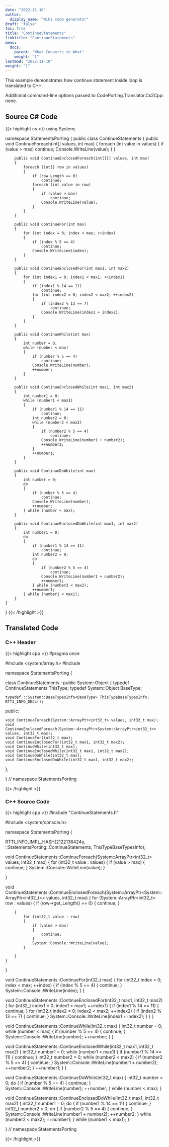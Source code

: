 ```yaml
---
date: "2022-11-10"
author:
  display_name: "Wiki code generator"
draft: "false"
toc: true
title: "ContinueStatements"
linktitle: "ContinueStatements"
menu:
  docs:
    parent: "What Converts to What"
    weight: "1"
lastmod: "2022-11-10"
weight: "1"
---
```


This example demonstrates how continue statement inside loop is translated to C++.

Additional command-line options passed to CodePorting.Translator.Cs2Cpp: none.

## Source C# Code ##

{{< highlight cs >}}
using System;

namespace StatementsPorting
{
    public class ContinueStatements
    {
        public void ContinueForeach(int[] values, int max)
        {
            foreach (int value in values)
            {
                if (value > max)
                    continue;
                Console.WriteLine(value);
            }
        }

        public void ContinueEnclosedForeach(int[][] values, int max)
        {
            foreach (int[] row in values)
            {
                if (row.Length == 0)
                    continue;
                foreach (int value in row)
                {
                    if (value > max)
                        continue;
                    Console.WriteLine(value);
                }
            }
        }

        public void ContinueFor(int max)
        {
            for (int index = 0; index < max; ++index)
            {
                if (index % 5 == 4)
                    continue;
                Console.WriteLine(index);
            }
        }

        public void ContinueEnclosedFor(int max1, int max2)
        {
            for (int index1 = 0; index1 < max1; ++index1)
            {
                if (index1 % 14 == 11)
                    continue;
                for (int index2 = 0; index2 < max2; ++index2)
                {
                    if (index2 % 13 == 7)
                        continue;
                    Console.WriteLine(index1 + index2);
                }
            }
        }

        public void ContinueWhile(int max)
        {
            int number = 0;
            while (number < max)
            {
                if (number % 5 == 4)
                    continue;
                Console.WriteLine(number);
                ++number;
            }
        }

        public void ContinueEnclosedWhile(int max1, int max2)
        {
            int number1 = 0;
            while (number1 < max1)
            {
                if (number1 % 14 == 11)
                    continue;
                int number2 = 0;
                while (number2 < max2)
                {
                    if (number2 % 5 == 4)
                        continue;
                    Console.WriteLine(number1 + number2);
                    ++number2;
                }
                ++number1;
            }
        }

        public void ContinueDoWhile(int max)
        {
            int number = 0;
            do
            {
                if (number % 5 == 4)
                    continue;
                Console.WriteLine(number);
                ++number;
            } while (number < max);
        }

        public void ContinueEnclosedDoWhile(int max1, int max2)
        {
            int number1 = 0;
            do
            {
                if (number1 % 14 == 11)
                    continue;
                int number2 = 0;
                do
                {
                    if (number2 % 5 == 4)
                        continue;
                    Console.WriteLine(number1 + number2);
                    ++number2;
                } while (number2 < max2);
                ++number1;
            } while (number1 < max1);
        }
    }
}
{{< /highlight >}}

## Translated Code ##

### C++ Header ###

{{< highlight cpp >}}
#pragma once

#include <system/array.h>
#include <cstdint>

namespace StatementsPorting {

class ContinueStatements : public System::Object
{
    typedef ContinueStatements ThisType;
    typedef System::Object BaseType;
    
    typedef ::System::BaseTypesInfo<BaseType> ThisTypeBaseTypesInfo;
    RTTI_INFO_DECL();
    
public:

    void ContinueForeach(System::ArrayPtr<int32_t> values, int32_t max);
    void ContinueEnclosedForeach(System::ArrayPtr<System::ArrayPtr<int32_t>> values, int32_t max);
    void ContinueFor(int32_t max);
    void ContinueEnclosedFor(int32_t max1, int32_t max2);
    void ContinueWhile(int32_t max);
    void ContinueEnclosedWhile(int32_t max1, int32_t max2);
    void ContinueDoWhile(int32_t max);
    void ContinueEnclosedDoWhile(int32_t max1, int32_t max2);
    
};

} // namespace StatementsPorting



{{< /highlight >}}

### C++ Source Code ###

{{< highlight cpp >}}
#include "ContinueStatements.h"

#include <system/console.h>

namespace StatementsPorting {

RTTI_INFO_IMPL_HASH(2122136424u, ::StatementsPorting::ContinueStatements, ThisTypeBaseTypesInfo);

void ContinueStatements::ContinueForeach(System::ArrayPtr<int32_t> values, int32_t max)
{
    for (int32_t value : values)
    {
        if (value > max)
        {
            continue;
        }
        System::Console::WriteLine(value);
    }
    
}

void ContinueStatements::ContinueEnclosedForeach(System::ArrayPtr<System::ArrayPtr<int32_t>> values, int32_t max)
{
    for (System::ArrayPtr<int32_t> row : values)
    {
        if (row->get_Length() == 0)
        {
            continue;
        }
        
        {
            for (int32_t value : row)
            {
                if (value > max)
                {
                    continue;
                }
                System::Console::WriteLine(value);
            }
            
        }
    }
    
}

void ContinueStatements::ContinueFor(int32_t max)
{
    for (int32_t index = 0; index < max; ++index)
    {
        if (index % 5 == 4)
        {
            continue;
        }
        System::Console::WriteLine(index);
    }
}

void ContinueStatements::ContinueEnclosedFor(int32_t max1, int32_t max2)
{
    for (int32_t index1 = 0; index1 < max1; ++index1)
    {
        if (index1 % 14 == 11)
        {
            continue;
        }
        for (int32_t index2 = 0; index2 < max2; ++index2)
        {
            if (index2 % 13 == 7)
            {
                continue;
            }
            System::Console::WriteLine(index1 + index2);
        }
    }
}

void ContinueStatements::ContinueWhile(int32_t max)
{
    int32_t number = 0;
    while (number < max)
    {
        if (number % 5 == 4)
        {
            continue;
        }
        System::Console::WriteLine(number);
        ++number;
    }
}

void ContinueStatements::ContinueEnclosedWhile(int32_t max1, int32_t max2)
{
    int32_t number1 = 0;
    while (number1 < max1)
    {
        if (number1 % 14 == 11)
        {
            continue;
        }
        int32_t number2 = 0;
        while (number2 < max2)
        {
            if (number2 % 5 == 4)
            {
                continue;
            }
            System::Console::WriteLine(number1 + number2);
            ++number2;
        }
        ++number1;
    }
}

void ContinueStatements::ContinueDoWhile(int32_t max)
{
    int32_t number = 0;
    do
    {
        if (number % 5 == 4)
        {
            continue;
        }
        System::Console::WriteLine(number);
        ++number;
    } while (number < max);
}

void ContinueStatements::ContinueEnclosedDoWhile(int32_t max1, int32_t max2)
{
    int32_t number1 = 0;
    do
    {
        if (number1 % 14 == 11)
        {
            continue;
        }
        int32_t number2 = 0;
        do
        {
            if (number2 % 5 == 4)
            {
                continue;
            }
            System::Console::WriteLine(number1 + number2);
            ++number2;
        } while (number2 < max2);
        ++number1;
    } while (number1 < max1);
}

} // namespace StatementsPorting

{{< /highlight >}}
